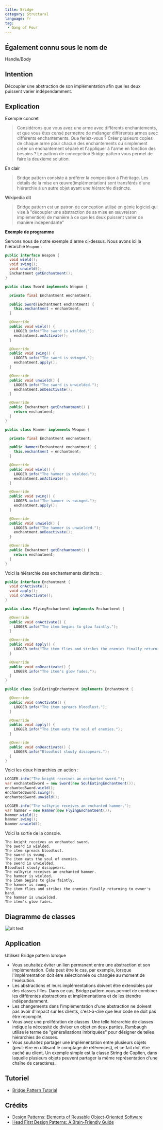 ```yaml
---
title: Bridge
category: Structural
language: fr
tag:
 - Gang of Four
---
```


## Également connu sous le nom de

Handle/Body

## Intention

Découpler une abstraction de son implémentation afin que les deux puissent varier indépendamment.

## Explication

Exemple concret

> Considérons que vous avez une arme avec différents enchantements, et que vous êtes censé permettre de mélanger
> différentes armes avec différents enchantements. Que feriez-vous ? Créer plusieurs copies de chaque arme pour chacun
> des enchantements ou simplement créer un enchantement séparé et l'appliquer à l'arme en fonction des besoins ?
> Le pattron de concepetion Bridge pattern vous permet de faire la deuxième solution.

En clair

> Bridge pattern consiste à préférer la composition à l'héritage. Les détails de la mise en œuvre(implémentation)
> sont transférés d'une hiérarchie à un autre objet ayant une hiérarchie distincte.

Wikipedia dit

> Bridge pattern est un patron de conception utilisé en génie logiciel qui vise à "découpler une abstraction de sa
> mise en œuvre(son implémention) de manière à ce que les deux puissent varier de manière indépendante"

**Exemple de programme**

Servons nous de notre exemple d'arme ci-dessus. Nous avons ici la hiérarchie `Weapon` :

```java
public interface Weapon {
  void wield();
  void swing();
  void unwield();
  Enchantment getEnchantment();
}

public class Sword implements Weapon {

  private final Enchantment enchantment;

  public Sword(Enchantment enchantment) {
    this.enchantment = enchantment;
  }

  @Override
  public void wield() {
    LOGGER.info("The sword is wielded.");
    enchantment.onActivate();
  }

  @Override
  public void swing() {
    LOGGER.info("The sword is swinged.");
    enchantment.apply();
  }

  @Override
  public void unwield() {
    LOGGER.info("The sword is unwielded.");
    enchantment.onDeactivate();
  }

  @Override
  public Enchantment getEnchantment() {
    return enchantment;
  }
}

public class Hammer implements Weapon {

  private final Enchantment enchantment;

  public Hammer(Enchantment enchantment) {
    this.enchantment = enchantment;
  }

  @Override
  public void wield() {
    LOGGER.info("The hammer is wielded.");
    enchantment.onActivate();
  }

  @Override
  public void swing() {
    LOGGER.info("The hammer is swinged.");
    enchantment.apply();
  }

  @Override
  public void unwield() {
    LOGGER.info("The hammer is unwielded.");
    enchantment.onDeactivate();
  }

  @Override
  public Enchantment getEnchantment() {
    return enchantment;
  }
}
```

Voici la hiérarchie des enchantements distincts :

```java
public interface Enchantment {
  void onActivate();
  void apply();
  void onDeactivate();
}

public class FlyingEnchantment implements Enchantment {

  @Override
  public void onActivate() {
    LOGGER.info("The item begins to glow faintly.");
  }

  @Override
  public void apply() {
    LOGGER.info("The item flies and strikes the enemies finally returning to owner's hand.");
  }

  @Override
  public void onDeactivate() {
    LOGGER.info("The item's glow fades.");
  }
}

public class SoulEatingEnchantment implements Enchantment {

  @Override
  public void onActivate() {
    LOGGER.info("The item spreads bloodlust.");
  }

  @Override
  public void apply() {
    LOGGER.info("The item eats the soul of enemies.");
  }

  @Override
  public void onDeactivate() {
    LOGGER.info("Bloodlust slowly disappears.");
  }
}
```

Voici les deux hiérarchies en action :

```java
LOGGER.info("The knight receives an enchanted sword.");
var enchantedSword = new Sword(new SoulEatingEnchantment());
enchantedSword.wield();
enchantedSword.swing();
enchantedSword.unwield();

LOGGER.info("The valkyrie receives an enchanted hammer.");
var hammer = new Hammer(new FlyingEnchantment());
hammer.wield();
hammer.swing();
hammer.unwield();
```

Voici la sortie de la console.

```
The knight receives an enchanted sword.
The sword is wielded.
The item spreads bloodlust.
The sword is swung.
The item eats the soul of enemies.
The sword is unwielded.
Bloodlust slowly disappears.
The valkyrie receives an enchanted hammer.
The hammer is wielded.
The item begins to glow faintly.
The hammer is swung.
The item flies and strikes the enemies finally returning to owner's hand.
The hammer is unwielded.
The item's glow fades.
```

## Diagramme de classes

![alt text](../../../bridge/etc/bridge.urm.png "Bridge class diagram")

## Application

Utilisez Bridge pattern lorsque

* Vous souhaitez éviter un lien permanent entre une abstraction et son implémentation. Cela peut être le cas, par
  exemple, lorsque l'implémentation doit être sélectionnée ou changée au moment de l'exécution.
* Les abstractions et leurs implémentations doivent être extensibles par des classes filles. Dans ce cas, Bridge pattern
  vous permet de combiner les différentes abstractions et implémentations et de les étendre indépendamment.
* Les changements dans l'implémentation d'une abstraction ne doivent pas avoir d'impact sur les clients, c'est-à-dire
  que leur code ne doit pas être recompilé.
* Vous avez une prolifération de classes. Une telle hiérarchie de classes indique la nécessité de diviser un objet en
  deux parties. Rumbaugh utilise le terme de "généralisations imbriquées" pour désigner de telles hiérarchies de
  classes.
* Vous souhaitez partager une implémentation entre plusieurs objets (peut-être en utilisant le comptage de références),
  et ce fait doit être caché au client. Un exemple simple est la classe String de Coplien, dans laquelle plusieurs
  objets peuvent partager la même représentation d'une chaîne de caractères.

## Tutoriel

* [Bridge Pattern Tutorial](https://www.journaldev.com/1491/bridge-design-pattern-java)

## Crédits

* [Design Patterns: Elements of Reusable Object-Oriented Software](https://www.amazon.com/gp/product/0201633612/ref=as_li_tl?ie=UTF8&camp=1789&creative=9325&creativeASIN=0201633612&linkCode=as2&tag=javadesignpat-20&linkId=675d49790ce11db99d90bde47f1aeb59)
* [Head First Design Patterns: A Brain-Friendly Guide](https://www.amazon.com/gp/product/0596007124/ref=as_li_tl?ie=UTF8&camp=1789&creative=9325&creativeASIN=0596007124&linkCode=as2&tag=javadesignpat-20&linkId=6b8b6eea86021af6c8e3cd3fc382cb5b)

